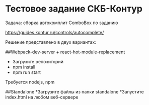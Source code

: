 # Тестовое задание СКБ-Контур
Задача: сборка автокомплит ComboBox по заданию

https://guides.kontur.ru/controls/autocomplete/

Решение представлено в двух вариантах:

##Webpack-dev-server + react-hot-module-replacement
* Загрузите репозиторий
* npm install
* npm run start

Требуется nodejs, npm

##Standalone
*Загрузите файлы из папки standalone
*Запустите index.html на любом веб-сервере
